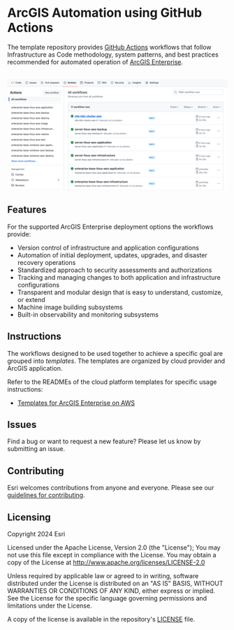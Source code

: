 # ArcGIS Automation using GitHub Actions

The template repository provides [GitHub Actions](https://docs.github.com/en/actions) workflows that follow Infrastructure as Code methodology, system patterns, and best practices recommended for automated operation of [ArcGIS Enterprise](https://enterprise.arcgis.com).

&nbsp;![ArcGIS Automation using GitHub Actions](arcgis-gitops.png "ArcGIS Automation using GitHub Actions")

## Features

For the supported ArcGIS Enterprise deployment options the workflows provide:

* Version control of infrastructure and application configurations
* Automation of initial deployment, updates, upgrades, and disaster recovery operations
* Standardized approach to security assessments and authorizations
* Tracking and managing changes to both application and infrastructure configurations
* Transparent and modular design that is easy to understand, customize, or extend
* Machine image building subsystems
* Built-in observability and monitoring subsystems

## Instructions

The workflows designed to be used together to achieve a specific goal are grouped into *templates*. The templates are organized by cloud provider and ArcGIS application.

Refer to the READMEs of the cloud platform templates for specific usage instructions:

* [Templates for ArcGIS Enterprise on AWS](aws/README.md)

## Issues

Find a bug or want to request a new feature? Please let us know by submitting an issue.

## Contributing

Esri welcomes contributions from anyone and everyone. Please see our [guidelines for contributing](https://github.com/esri/contributing).

## Licensing

Copyright 2024 Esri

Licensed under the Apache License, Version 2.0 (the "License");
You may not use this file except in compliance with the License.
You may obtain a copy of the License at
   http://www.apache.org/licenses/LICENSE-2.0

Unless required by applicable law or agreed to in writing, software
distributed under the License is distributed on an "AS IS" BASIS,
WITHOUT WARRANTIES OR CONDITIONS OF ANY KIND, either express or implied.
See the License for the specific language governing permissions and
limitations under the License.

A copy of the license is available in the repository's [LICENSE](https://github.com/arcgis/arcgis-gitops/blob/main/License.txt?raw=true) file.
  